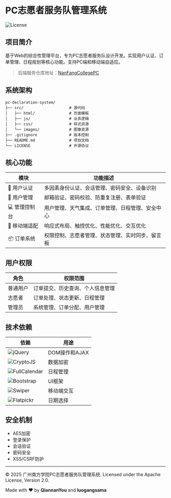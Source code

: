 # PC志愿者服务队管理系统

![License](https://img.shields.io/badge/许可证-Apache%202.0-yellow)

## 项目简介
基于Web的综合性管理平台，专为PC志愿者服务队设计开发。实现用户认证、订单管理、日程规划等核心功能。支持PC端和移动端自适应。

> 后端服务仓库地址：[NanFangCollegePC](https://github.com/luogangsama/NanFangCollegePC)

## 系统架构
```
pc-declaration-system/
├── src/                    # 源代码
│   ├── html/               # 页面模板
│   ├── js/                 # 业务逻辑
│   ├── css/                # 样式资源
│   └── images/             # 图像资源
├── .gitignore              # 版本控制
├── README.md               # 项目文档
└── LICENSE                 # 开源协议
```

## 核心功能

| 模块 | 功能描述 |
|------|----------|
| 🔐 用户认证 | 多因素身份认证、会话管理、密码安全、设备识别 |
| 📝 用户管理 | 邮箱验证、密码校验、防重复注册、表单验证 |
| 💻 管理控制台 | 用户管理、天气集成、订单管理、日程管理、安全中心 |
| 📱 移动端适配 | 响应式布局、触控优化、性能优化、交互优化 |
| 📦 订单系统 | 权限控制、志愿者管理、状态管理、实时同步、留言板 |

## 用户权限
| 角色 | 权限范围 |
|------|----------|
| 普通用户 | 订单提交、历史查询、个人信息管理 |
| 志愿者 | 订单处理、状态更新、日程管理 |
| 管理员 | 系统管理、订单分配、用户管理 |

## 技术依赖
| 依赖 | 用途 |
|------|------|
| ![jQuery](https://img.shields.io/badge/jQuery-v3.6.0-blue) | DOM操作和AJAX |
| ![CryptoJS](https://img.shields.io/badge/CryptoJS-v4.1.1-green) | 数据加密 |
| ![FullCalendar](https://img.shields.io/badge/FullCalendar-v5.10.1-orange) | 日程管理 |
| ![Bootstrap](https://img.shields.io/badge/Bootstrap-v5.1.3-purple) | UI框架 |
| ![Swiper](https://img.shields.io/badge/Swiper-latest-red) | 移动端交互 |
| ![Flatpickr](https://img.shields.io/badge/Flatpickr-latest-yellow) | 日期选择 |

## 安全机制
- AES加密
- 登录保护
- 会话验证
- 密码安全
- XSS/CSRF防护

---
© 2025 广州南方学院PC志愿者服务队管理系统. Licensed under the Apache License, Version 2.0.

Made with ❤️ by **QiannanYou** and **luogangsama**